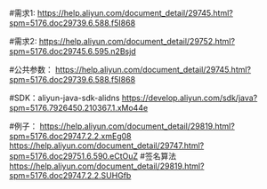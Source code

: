 #需求1:
    https://help.aliyun.com/document_detail/29745.html?spm=5176.doc29739.6.588.f5I868

#需求2:
    https://help.aliyun.com/document_detail/29752.html?spm=5176.doc29745.6.595.n2Bsjd

#公共参数：
    https://help.aliyun.com/document_detail/29745.html?spm=5176.doc29739.6.588.f5I868

#SDK：aliyun-java-sdk-alidns
    https://develop.aliyun.com/sdk/java?spm=5176.7926450.210367.1.xMo44e

#例子：
    https://help.aliyun.com/document_detail/29819.html?spm=5176.doc29747.2.2.xmEg08
    https://help.aliyun.com/document_detail/29747.html?spm=5176.doc29751.6.590.eCtOuZ
#签名算法
    https://help.aliyun.com/document_detail/29819.html?spm=5176.doc29747.2.2.SUHGfb